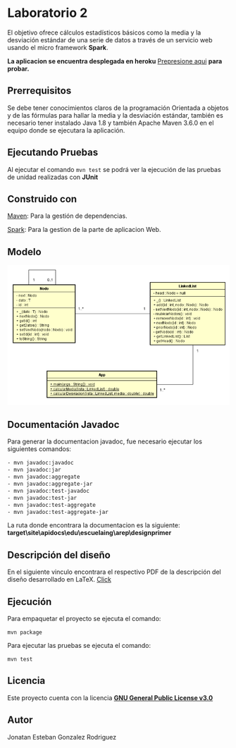 # Laboratorio 2 #
El objetivo ofrece cálculos estadísticos básicos como la media y la desviación estándar de una serie de datos a través de un servicio web usando el micro framework **Spark**.

**La aplicacion se encuentra desplegada en heroku** [Prepresione aqui](https://secure-sierra-48914.herokuapp.com/) **para probar.**

## Prerrequisitos ##
Se debe tener conocimientos claros de la programación Orientada a objetos y de las fórmulas para hallar la media y la desviación estándar, también es necesario tener instalado Java 1.8 y también Apache Maven 3.6.0 en el equipo donde se ejecutara la aplicación.

## Ejecutando Pruebas ##
Al ejecutar el comando ```mvn test``` se podrá ver la ejecución de las pruebas de unidad realizadas con **JUnit**

## Construido con ##
[Maven](https://maven.apache.org/): Para la gestión de dependencias.

[Spark](http://sparkjava.com/): Para la gestion de la parte de aplicacion Web.

## Modelo ##
![myimage-alt-tag](https://github.com/JonatanGonzalez09/Heroku-AREP/blob/master/src/resources/Modelo.PNG)

## Documentación Javadoc ##
Para generar la documentacion javadoc, fue necesario ejecutar los siguientes comandos:

```
- mvn javadoc:javadoc
- mvn javadoc:jar
- mvn javadoc:aggregate
- mvn javadoc:aggregate-jar
- mvn javadoc:test-javadoc
- mvn javadoc:test-jar
- mvn javadoc:test-aggregate
- mvn javadoc:test-aggregate-jar
```
La ruta donde encontrara la documentacion es la siguiente: **target\site\apidocs\edu\escuelaing\arep\designprimer**

## Descripción del diseño ##
En el siguiente vinculo encontrara el respectivo PDF de la descripción del diseño desarrollado en LaTeX.
[Click](https://github.com/JonatanGonzalez09/Heroku-AREP/blob/master/src/resources/INTRODUCTION_TO_COMPUTER_SYSTEM_DESIGN_.pdf)

## Ejecución ##
Para empaquetar el proyecto se ejecuta el comando:
```
mvn package
```
Para ejecutar las pruebas se ejecuta el comando:
```
mvn test
```

## Licencia ##
Este proyecto cuenta con la licencia [**GNU General Public License v3.0**](https://github.com/JonatanGonzalez09/Heroku-AREP/blob/master/LICENSE)

## Autor ##
Jonatan Esteban Gonzalez Rodriguez 
